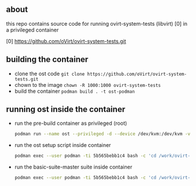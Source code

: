 ## about
this repo contains  source code for running ovirt-system-tests (libvirt) [0] in a privileged container

[0] https://github.com/oVirt/ovirt-system-tests.git

## building the container
- clone the ost code `git clone https://github.com/oVirt/ovirt-system-tests.git`
- chown to the image `chown -R 1000:1000 ovirt-system-tests`
- build the container `podman build . -t ost-podman`

## running ost inside the container
- run the  pre-build container as privileged (root)
    ```bash
    podman run --name ost --privileged -d --device /dev/kvm:/dev/kvm -v /sys/fs/cgroup:/sys/fs/cgroup:rw -v $(pwd)/:/work ost-podman
    ```

- run the ost setup script inside container
    ```bash
    podman exec --user podman -ti 5b565bebb1c4 bash -c 'cd /work/ovirt-system-tests ; ./setup_for_ost.sh'
    ```

- run the basic-suite-master suite inside container 
    ```bash
    podman exec --user podman -ti 5b565bebb1c4 bash -c 'cd /work/ovirt-system-tests ; ./ost.sh run basic-suite-master el8stream'
    ```


